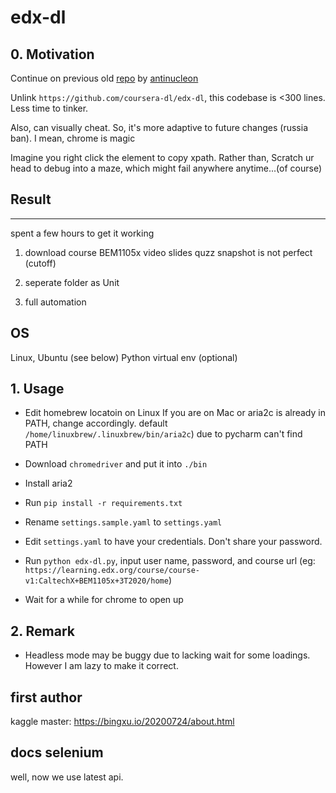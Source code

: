 # edx-dl

## 0. Motivation

Continue on previous old [repo](github.com/antinucleon/edx-dl) by [antinucleon](https://github.com/antinucleon)

Unlink `https://github.com/coursera-dl/edx-dl`, this codebase is <300 lines. Less time to tinker. 

Also, can visually cheat. So, it's more adaptive to future changes (russia ban).
I mean, chrome is magic

Imagine you right click the element to copy xpath. Rather than, Scratch ur head to debug into a maze, which might fail anywhere anytime...(of course)

## Result
----------

spent a few hours to get it working

1. download course BEM1105x
    video
    slides
    quzz snapshot is not perfect (cutoff)

2. seperate folder as Unit

3. full automation

## OS

Linux, Ubuntu (see below)
Python virtual env (optional)

## 1. Usage

- Edit homebrew locatoin on Linux 
    If you are on Mac or aria2c is already in PATH, change accordingly.
    default `/home/linuxbrew/.linuxbrew/bin/aria2c`) due to pycharm can't find PATH

- Download `chromedriver` and put it into `./bin`

- Install aria2

- Run `pip install -r requirements.txt`

- Rename `settings.sample.yaml` to `settings.yaml`

- Edit `settings.yaml` to have your credentials. Don't share your password.

- Run `python edx-dl.py`, input user name, password, and course url (eg: `https://learning.edx.org/course/course-v1:CaltechX+BEM1105x+3T2020/home`)

- Wait for a while for chrome to open up

## 2. Remark
- Headless mode may be buggy due to lacking wait for some loadings. However I am lazy to make it correct. 

## first author

kaggle master: https://bingxu.io/20200724/about.html

## docs selenium 

well, now we use latest api.
